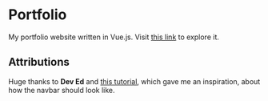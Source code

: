 
# Portfolio
My portfolio website written in Vue.js. Visit [this link](https://bednarskiszymon.me) to explore it.
  
## Attributions
Huge thanks to **Dev Ed** and [this tutorial](https://www.youtube.com/watch?v=H4MkGzoACpQ&t=1033s), which gave me an inspiration, about how the navbar should look like.